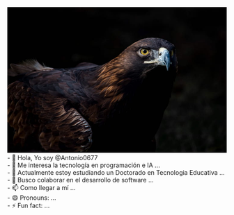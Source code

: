 <img src="Cuauhtli.jpg">
- 👋 Hola, Yo soy @Antonio0677<br>
- 👀 Me interesa la tecnología en programación e IA ...<br>
- 🌱 Actualmente estoy estudiando un Doctorado en Tecnologia Educativa ...<br>
- 💞️ Busco colaborar en el desarrollo de software ...<br>
- 📫 Como llegar a mí ...<br>
- 😄 Pronouns: ...<br>
- ⚡ Fun fact: ...<br>

<!---
Antonio0677/Antonio0677 is a ✨ special ✨ repository because its `README.md` (this file) appears on your GitHub profile.
You can click the Preview link to take a look at your changes.
--->
